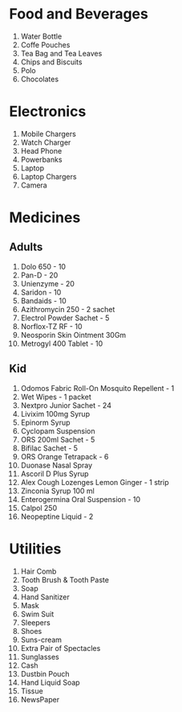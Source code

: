 # Food and Beverages 
1. Water Bottle
2. Coffe Pouches
3. Tea Bag and Tea Leaves
4. Chips and Biscuits
5. Polo
6. Chocolates

# Electronics
1. Mobile Chargers
2. Watch Charger
3. Head Phone
4. Powerbanks
5. Laptop
6. Laptop Chargers
7. Camera

# Medicines
## Adults
1. Dolo 650 - 10
2. Pan-D - 20
3. Unienzyme - 20
4. Saridon - 10
5. Bandaids - 10
6. Azithromycin 250 - 2 sachet
7. Electrol Powder Sachet - 5
8. Norflox-TZ RF - 10
9. Neosporin Skin Ointment 30Gm
10. Metrogyl 400 Tablet - 10


## Kid
1. Odomos Fabric Roll-On Mosquito Repellent - 1
2. Wet Wipes - 1 packet
3. Nextpro Junior Sachet - 24
4. Livixim 100mg Syrup
5. Epinorm Syrup
6. Cyclopam Suspension
7. ORS 200ml Sachet - 5
8. Bifilac Sachet - 5
9. ORS Orange Tetrapack - 6
10. Duonase Nasal Spray
11. Ascoril D Plus Syrup
12. Alex Cough Lozenges Lemon Ginger - 1 strip
13. Zinconia Syrup 100 ml
14. Enterogermina Oral Suspension - 10
15. Calpol 250
16. Neopeptine Liquid - 2


# Utilities
1. Hair Comb
2. Tooth Brush & Tooth Paste
3. Soap
4. Hand Sanitizer
5. Mask
6. Swim Suit
7. Sleepers
8. Shoes
9. Suns-cream
10. Extra Pair of Spectacles
11. Sunglasses
12. Cash
13. Dustbin Pouch
14. Hand Liquid Soap
15. Tissue
16. NewsPaper
